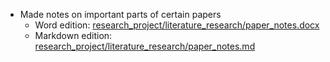 - Made notes on important parts of certain papers
    - Word edition: [research_project/literature_research/paper_notes.docx](paper_notes.docx)
    - Markdown edition: [research_project/literature_research/paper_notes.md](paper_notes.md)